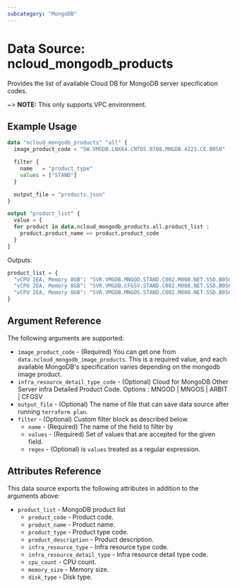 ```yaml
---
subcategory: "MongoDB"
---
```



# Data Source: ncloud_mongodb_products

Provides the list of available Cloud DB for MongoDB server specification codes.

~> **NOTE:** This only supports VPC environment.

## Example Usage

```terraform
data "ncloud_mongodb_products" "all" {
  image_product_code = "SW.VMGDB.LNX64.CNTOS.0708.MNGDB.4223.CE.B050"

  filter {
    name   = "product_type"
    values = ["STAND"]
  }

  output_file = "products.json"
}

output "product_list" {
  value = {
  for product in data.ncloud_mongodb_products.all.product_list :
    product.product_name => product.product_code
  }
}
```

Outputs:
```terraform
product_list = {
  "vCPU 2EA, Memory 8GB": "SVR.VMGDB.MNGOD.STAND.C002.M008.NET.SSD.B050.G002",
  "vCPU 2EA, Memory 8GB": "SVR.VMGDB.CFGSV.STAND.C002.M008.NET.SSD.B050.G002",
  "vCPU 2EA, Memory 8GB": "SVR.VMGDB.MNGOS.STAND.C002.M008.NET.SSD.B050.G002",
}
```


## Argument Reference

The following arguments are supported:

* `image_product_code` - (Required) You can get one from `data.ncloud_mongodb_image_products`. This is a required value, and each available MongoDB's specification varies depending on the mongodb image product.
* `infra_resource_detail_type_code` - (Optional) Cloud for MongoDB Other Server infra Detailed Product Code. Options : MNGOD | MNGOS | ARBIT | CFGSV
* `output_file` - (Optional) The name of file that can save data source after running `terraform plan`.
* `filter` - (Optional) Custom filter block as described below.
    * `name` - (Required) The name of the field to filter by
    * `values` - (Required) Set of values that are accepted for the given field.
    * `regex` - (Optional) is `values` treated as a regular expression.

## Attributes Reference

This data source exports the following attributes in addition to the arguments above:

* `product_list` - MongoDB product list
  * `product_code` - Product code.
  * `product_name` - Product name.
  * `product_type` - Product type code.
  * `product_description` - Product description.
  * `infra_resource_type` - Infra resource type code.
  * `infra_resource_detail_type` - Infra resource detail type code.
  * `cpu_count` - CPU count.
  * `memory_size` - Memory size.
  * `disk_type` - Disk type.
